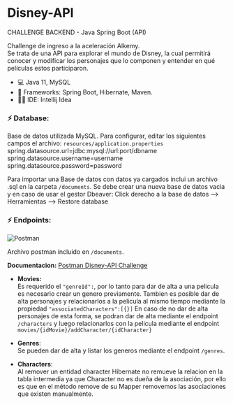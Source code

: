 # Disney-API
CHALLENGE BACKEND - Java Spring Boot (API)

Challenge de ingreso a la aceleración Alkemy.</br>
Se trata de una API para explorar el mundo de Disney, la cual permitirá conocer y modificar los
personajes que lo componen y entender en qué películas estos participaron.


- 💻 Java 11, MySQL
- 🚀 Frameworks: Spring Boot, Hibernate, Maven.
- 👩‍💻 IDE: Intellij Idea

 ### ⚡ Database:

Base de datos utilizada MySQL. Para configurar, editar los siguientes campos el archivo: `resources/application.properties`</br>
spring.datasource.url=jdbc:mysql://url:port/dbname</br>
spring.datasource.username=username</br>
spring.datasource.password=password

Para importar una Base de datos con datos ya cargados inclui un archivo .sql en la carpeta `/documents`. Se debe crear una nueva base de datos vacia y en caso de usar el gestor Dbeaver: Click derecho a la base de datos -->
Herramientas --> Restore database


### ⚡ Endpoints: 
![Postman](https://img.shields.io/badge/Postman-FF6C37?style=slim&logo=Postman&logoColor=white
)

Archivo postman incluido en `/documents`.

**Documentacion:** [Postman Disney-API Challenge](https://documenter.getpostman.com/view/19054731/UVkqrEs3)


- **Movies:**</br>
Es requerido el `"genreId":`, por lo tanto para dar de alta a
una pelicula es necesario crear un genero previamente. Tambien es posible dar de alta personajes
y relacionarlos a la pelicula al mismo tiempo mediante la propiedad `"associatedCharacters":[{}]`
En caso de no dar de alta personajes de esta forma, se podran dar de alta mediante el endpoint `/characters`
y luego relacionarlos con la pelicula
mediante el endpoint `movies/{idMovie}/addCharacter/{idCharacter}`


- **Genres**:</br>
Se pueden dar de alta y listar los generos mediante el endpoint `/genres`.


- **Characters**:</br>
Al remover un entidad character Hibernate no remueve la relacion en la tabla intermedia
ya que Character no es dueña de la asociación, por ello es que en el método remove de su Mapper
removemos las asociaciones que existen manualmente.






